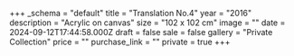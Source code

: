 +++
_schema = "default"
title = "Translation No.4"
year = "2016"
description = "Acrylic on canvas"
size = "102 x 102 cm"
image = ""
date = 2024-09-12T17:44:58.000Z
draft = false
sale = false
gallery = "Private Collection"
price = ""
purchase_link = ""
private = true
+++
